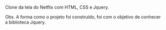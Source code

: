 Clone da tela do Netflix com HTML, CSS e Jquery.

Obs. A forma como o projeto foi construído, foi com o objetivo de conhecer a biblioteca Jquery.

